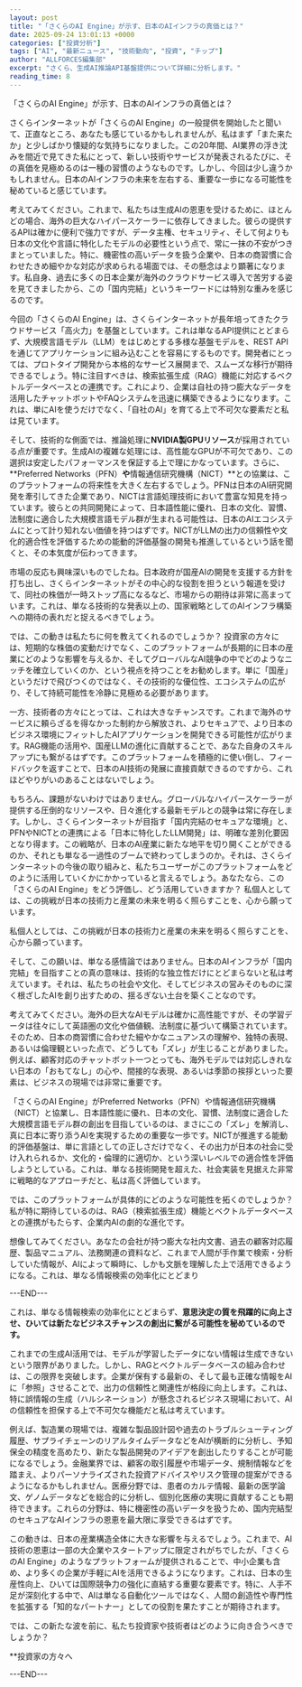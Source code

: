 ```yaml
---
layout: post
title: "「さくらのAI Engine」が示す、日本のAIインフラの真価とは？"
date: 2025-09-24 13:01:13 +0000
categories: ["投資分析"]
tags: ["AI", "最新ニュース", "技術動向", "投資", "チップ"]
author: "ALLFORCES編集部"
excerpt: "さくら、生成AI推論API基盤提供について詳細に分析します。"
reading_time: 8
---
```


「さくらのAI Engine」が示す、日本のAIインフラの真価とは？

さくらインターネットが「さくらのAI Engine」の一般提供を開始したと聞いて、正直なところ、あなたも感じているかもしれませんが、私はまず「また来たか」と少しばかり懐疑的な気持ちになりました。この20年間、AI業界の浮き沈みを間近で見てきた私にとって、新しい技術やサービスが発表されるたびに、その真価を見極めるのは一種の習慣のようなものです。しかし、今回は少し違うかもしれません。日本のAIインフラの未来を左右する、重要な一歩になる可能性を秘めていると感じています。

考えてみてください。これまで、私たちは生成AIの恩恵を受けるために、ほとんどの場合、海外の巨大なハイパースケーラーに依存してきました。彼らの提供するAPIは確かに便利で強力ですが、データ主権、セキュリティ、そして何よりも日本の文化や言語に特化したモデルの必要性という点で、常に一抹の不安がつきまとっていました。特に、機密性の高いデータを扱う企業や、日本の商習慣に合わせたきめ細やかな対応が求められる場面では、その懸念はより顕著になります。私自身、過去に多くの日本企業が海外のクラウドサービス導入で苦労する姿を見てきましたから、この「国内完結」というキーワードには特別な重みを感じるのです。

今回の「さくらのAI Engine」は、さくらインターネットが長年培ってきたクラウドサービス「高火力」を基盤としています。これは単なるAPI提供にとどまらず、大規模言語モデル（LLM）をはじめとする多様な基盤モデルを、REST APIを通じてアプリケーションに組み込むことを容易にするものです。開発者にとっては、プロトタイプ開発から本格的なサービス展開まで、スムーズな移行が期待できるでしょう。特に注目すべきは、検索拡張生成（RAG）機能に対応するベクトルデータベースとの連携です。これにより、企業は自社の持つ膨大なデータを活用したチャットボットやFAQシステムを迅速に構築できるようになります。これは、単にAIを使うだけでなく、「自社のAI」を育てる上で不可欠な要素だと私は見ています。

そして、技術的な側面では、推論処理に**NVIDIA製GPUリソース**が採用されている点が重要です。生成AIの複雑な処理には、高性能なGPUが不可欠であり、この選択は安定したパフォーマンスを保証する上で理にかなっています。さらに、**Preferred Networks（PFN）**や**情報通信研究機構（NICT）**との協業は、このプラットフォームの将来性を大きく左右するでしょう。PFNは日本のAI研究開発を牽引してきた企業であり、NICTは言語処理技術において豊富な知見を持っています。彼らとの共同開発によって、日本語性能に優れ、日本の文化、習慣、法制度に適合した大規模言語モデル群が生まれる可能性は、日本のAIエコシステムにとって計り知れない価値を持つはずです。NICTがLLMの出力の信頼性や文化的適合性を評価するための能動的評価基盤の開発も推進しているという話を聞くと、その本気度が伝わってきます。

市場の反応も興味深いものでしたね。日本政府が国産AIの開発を支援する方針を打ち出し、さくらインターネットがその中心的な役割を担うという報道を受けて、同社の株価が一時ストップ高になるなど、市場からの期待は非常に高まっています。これは、単なる技術的な発表以上の、国家戦略としてのAIインフラ構築への期待の表れだと捉えるべきでしょう。

では、この動きは私たちに何を教えてくれるのでしょうか？ 投資家の方々には、短期的な株価の変動だけでなく、このプラットフォームが長期的に日本の産業にどのような影響を与えるか、そしてグローバルなAI競争の中でどのようなニッチを確立していくのか、という視点を持つことをお勧めします。単に「国産」というだけで飛びつくのではなく、その技術的な優位性、エコシステムの広がり、そして持続可能性を冷静に見極める必要があります。

一方、技術者の方々にとっては、これは大きなチャンスです。これまで海外のサービスに頼らざるを得なかった制約から解放され、よりセキュアで、より日本のビジネス環境にフィットしたAIアプリケーションを開発できる可能性が広がります。RAG機能の活用や、国産LLMの進化に貢献することで、あなた自身のスキルアップにも繋がるはずです。このプラットフォームを積極的に使い倒し、フィードバックを返すことで、日本のAI技術の発展に直接貢献できるのですから、これほどやりがいのあることはないでしょう。

もちろん、課題がないわけではありません。グローバルなハイパースケーラーが提供する圧倒的なリソースや、日々進化する最新モデルとの競争は常に存在します。しかし、さくらインターネットが目指す「国内完結のセキュアな環境」と、PFNやNICTとの連携による「日本に特化したLLM開発」は、明確な差別化要因となり得ます。この戦略が、日本のAI産業に新たな地平を切り開くことができるのか、それとも単なる一過性のブームで終わってしまうのか。それは、さくらインターネットの今後の取り組みと、私たちユーザーがこのプラットフォームをどのように活用していくかにかかっていると言えるでしょう。あなたなら、この「さくらのAI Engine」をどう評価し、どう活用していきますか？ 私個人としては、この挑戦が日本の技術力と産業の未来を明るく照らすことを、心から願っています。

私個人としては、この挑戦が日本の技術力と産業の未来を明るく照らすことを、心から願っています。

そして、この願いは、単なる感情論ではありません。日本のAIインフラが「国内完結」を目指すことの真の意味は、技術的な独立性だけにとどまらないと私は考えています。それは、私たちの社会や文化、そしてビジネスの営みそのものに深く根ざしたAIを創り出すための、揺るぎない土台を築くことなのです。

考えてみてください。海外の巨大なAIモデルは確かに高性能ですが、その学習データは往々にして英語圏の文化や価値観、法制度に基づいて構築されています。そのため、日本の商習慣に合わせた細やかなニュアンスの理解や、独特の表現、あるいは倫理観といった点で、どうしても「ズレ」が生じることがありました。例えば、顧客対応のチャットボット一つとっても、海外モデルでは対応しきれない日本の「おもてなし」の心や、間接的な表現、あるいは季節の挨拶といった要素は、ビジネスの現場では非常に重要です。

「さくらのAI Engine」がPreferred Networks（PFN）や情報通信研究機構（NICT）と協業し、日本語性能に優れ、日本の文化、習慣、法制度に適合した大規模言語モデル群の創出を目指しているのは、まさにこの「ズレ」を解消し、真に日本に寄り添うAIを実現するための重要な一歩です。NICTが推進する能動的評価基盤は、単に言語としての正しさだけでなく、その出力が日本の社会に受け入れられるか、文化的・倫理的に適切か、という深いレベルでの適合性を評価しようとしている。これは、単なる技術開発を超えた、社会実装を見据えた非常に戦略的なアプローチだと、私は高く評価しています。

では、このプラットフォームが具体的にどのような可能性を拓くのでしょうか？ 私が特に期待しているのは、RAG（検索拡張生成）機能とベクトルデータベースとの連携がもたらす、企業内AIの劇的な進化です。

想像してみてください。あなたの会社が持つ膨大な社内文書、過去の顧客対応履歴、製品マニュアル、法務関連の資料など、これまで人間が手作業で検索・分析していた情報が、AIによって瞬時に、しかも文脈を理解した上で活用できるようになる。これは、単なる情報検索の効率化にとどまり

---END---

これは、単なる情報検索の効率化にとどまらず、**意思決定の質を飛躍的に向上させ、ひいては新たなビジネスチャンスの創出に繋がる可能性を秘めているのです。**

これまでの生成AI活用では、モデルが学習したデータにない情報は生成できないという限界がありました。しかし、RAGとベクトルデータベースの組み合わせは、この限界を突破します。企業が保有する最新の、そして最も正確な情報をAIに「参照」させることで、出力の信頼性と関連性が格段に向上します。これは、特に誤情報の生成（ハルシネーション）が懸念されるビジネス現場において、AIの信頼性を担保する上で不可欠な機能だと私は考えています。

例えば、製造業の現場では、複雑な製品設計図や過去のトラブルシューティング履歴、サプライチェーンのリアルタイムデータなどをAIが横断的に分析し、予知保全の精度を高めたり、新たな製品開発のアイデアを創出したりすることが可能になるでしょう。金融業界では、顧客の取引履歴や市場データ、規制情報などを踏まえ、よりパーソナライズされた投資アドバイスやリスク管理の提案ができるようになるかもしれません。医療分野では、患者のカルテ情報、最新の医学論文、ゲノムデータなどを総合的に分析し、個別化医療の実現に貢献することも期待できます。これらの分野は、特に機密性の高いデータを扱うため、国内完結型のセキュアなAIインフラの恩恵を最大限に享受できるはずです。

この動きは、日本の産業構造全体に大きな影響を与えるでしょう。これまで、AI技術の恩恵は一部の大企業やスタートアップに限定されがちでしたが、「さくらのAI Engine」のようなプラットフォームが提供されることで、中小企業も含め、より多くの企業が手軽にAIを活用できるようになります。これは、日本の生産性向上、ひいては国際競争力の強化に直結する重要な要素です。特に、人手不足が深刻化する中で、AIは単なる自動化ツールではなく、人間の創造性や専門性を拡張する「知的なパートナー」としての役割を果たすことが期待されます。

では、この新たな波を前に、私たち投資家や技術者はどのように向き合うべきでしょうか？

**投資家の方々へ

---END---